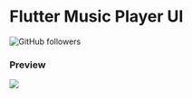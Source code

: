 # Flutter Music Player UI

![GitHub followers](https://img.shields.io/github/followers/dhruvilxcode?label=Follow%3Adhruvilxcode&style=social)

### Preview

![](https://github.com/dhruvilxcode/flutter-music-player-ui/blob/master/screenshots/Simulator%20Screen%20Shot%20-%20iPhone%2011%20Pro%20Max%20-%202020-02-22%20at%2012.18.16.png?raw=true)
